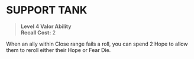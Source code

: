 ﻿---
tags:
  - Ability
  - CharacterOption
name: 'SUPPORT TANK'
level: 4
domain: 'Valor'
type: 'Ability'
recall: '2'
description: 'When an ally within Close range fails a roll, you can spend 2 Hope to allow them to reroll either their Hope or Fear Die.'
---
# SUPPORT TANK

> **Level 4 Valor Ability**  
> **Recall Cost:** 2

When an ally within Close range fails a roll, you can spend 2 Hope to allow them to reroll either their Hope or Fear Die.
